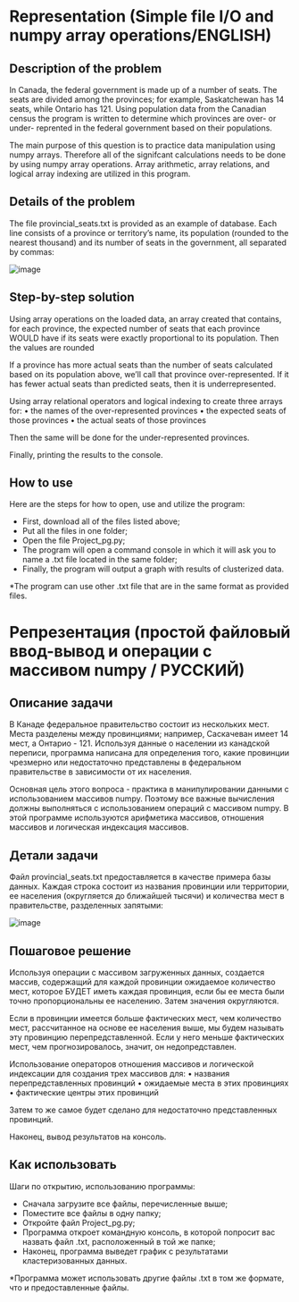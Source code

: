 # Representation (Simple file I/O and numpy array operations/ENGLISH)
## Description of the problem

In Canada, the federal government is made up of a number of seats. The seats are divided among the provinces; for example, Saskatchewan has 14 seats, while Ontario has 121. Using population data from the Canadian census the program is written to determine which provinces are over- or under- reprented in the federal government based on their populations.

The main purpose of this question is to practice data manipulation using numpy arrays. Therefore all of the signifcant calculations needs to be done by using numpy array operations. Array arithmetic, array relations, and logical array indexing are utilized in this program.

## Details of the problem
The file provincial_seats.txt is provided as an example of database. Each line consists of a province or territory’s name, its population (rounded to the nearest thousand) and
its number of seats in the government, all separated by commas:

![image](https://user-images.githubusercontent.com/86201781/126115182-6265ce09-018e-4323-87f1-1dd5470fd640.png)


## Step-by-step solution

Using array operations on the loaded data, an array created that contains, for each province, the expected number of seats that each province WOULD have if its seats were exactly proportional to its population. Then the values are rounded

If a province has more actual seats than the number of seats calculated based on its population above, we’ll call that province over-represented. If it has fewer actual seats than predicted seats, then it is underrepresented.

Using array relational operators and logical indexing to create three arrays for:
• the names of the over-represented provinces
• the expected seats of those provinces
• the actual seats of those provinces

Then the same will be done for the under-represented provinces.

Finally, printing the results to the console. 

## How to use

Here are the steps for how to open, use and utilize the program:

- First, download all of the files listed above;
- Put all the files in one folder;
- Open the file Project_pg.py;
- The program will open a command console in which it will ask you to name a .txt file located in the same folder;
- Finally, the program will output a graph with results of clusterized data.


*The program can use other .txt file that are in the same format as provided files.

# Репрезентация (простой файловый ввод-вывод и операции с массивом numpy / РУССКИЙ)

## Описание задачи

В Канаде федеральное правительство состоит из нескольких мест. Места разделены между провинциями; например, Саскачеван имеет 14 мест, а Онтарио - 121. Используя данные о населении из канадской переписи, программа написана для определения того, какие провинции чрезмерно или недостаточно представлены в федеральном правительстве в зависимости от их населения.

Основная цель этого вопроса - практика в манипулировании данными с использованием массивов numpy. Поэтому все важные вычисления должны выполняться с использованием операций с массивом numpy. В этой программе используются арифметика массивов, отношения массивов и логическая индексация массивов.

## Детали задачи

Файл provincial_seats.txt предоставляется в качестве примера базы данных. Каждая строка состоит из названия провинции или территории, ее населения (округляется до ближайшей тысячи) и количества мест в правительстве, разделенных запятыми:

![image](https://user-images.githubusercontent.com/86201781/126115182-6265ce09-018e-4323-87f1-1dd5470fd640.png)

## Пошаговое решение

Используя операции с массивом загруженных данных, создается массив, содержащий для каждой провинции ожидаемое количество мест, которое БУДЕТ иметь каждая провинция, если бы ее места были точно пропорциональны ее населению. Затем значения округляются.

Если в провинции имеется больше фактических мест, чем количество мест, рассчитанное на основе ее населения выше, мы будем называть эту провинцию перепредставленной. Если у него меньше фактических мест, чем прогнозировалось, значит, он недопредставлен.

Использование операторов отношения массивов и логической индексации для создания трех массивов для:
• названия перепредставленных провинций
• ожидаемые места в этих провинциях
• фактические центры этих провинций

Затем то же самое будет сделано для недостаточно представленных провинций.

Наконец, вывод результатов на консоль.

## Как использовать

Шаги по открытию, использованию программы:
- Сначала загрузите все файлы, перечисленные выше;
- Поместите все файлы в одну папку;
- Откройте файл Project_pg.py;
- Программа откроет командную консоль, в которой попросит вас назвать файл .txt, расположенный в той же папке;
- Наконец, программа выведет график с результатами кластеризованных данных.

*Программа может использовать другие файлы .txt в том же формате, что и предоставленные файлы.


